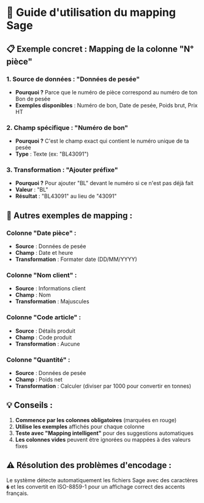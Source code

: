 # 🎯 Guide d'utilisation du mapping Sage

## 📋 Exemple concret : Mapping de la colonne "N° pièce"

### 1. **Source de données** : "Données de pesée"

- **Pourquoi ?** Parce que le numéro de pièce correspond au numéro de ton Bon de pesée
- **Exemples disponibles** : Numéro de bon, Date de pesée, Poids brut, Prix HT

### 2. **Champ spécifique** : "Numéro de bon"

- **Pourquoi ?** C'est le champ exact qui contient le numéro unique de ta pesée
- **Type** : Texte (ex: "BL43091")

### 3. **Transformation** : "Ajouter préfixe"

- **Pourquoi ?** Pour ajouter "BL" devant le numéro si ce n'est pas déjà fait
- **Valeur** : "BL"
- **Résultat** : "BL43091" au lieu de "43091"

## 🔄 Autres exemples de mapping :

### Colonne "Date pièce" :

- **Source** : Données de pesée
- **Champ** : Date et heure
- **Transformation** : Formater date (DD/MM/YYYY)

### Colonne "Nom client" :

- **Source** : Informations client
- **Champ** : Nom
- **Transformation** : Majuscules

### Colonne "Code article" :

- **Source** : Détails produit
- **Champ** : Code produit
- **Transformation** : Aucune

### Colonne "Quantité" :

- **Source** : Données de pesée
- **Champ** : Poids net
- **Transformation** : Calculer (diviser par 1000 pour convertir en tonnes)

## 💡 Conseils :

1. **Commence par les colonnes obligatoires** (marquées en rouge)
2. **Utilise les exemples** affichés pour chaque colonne
3. **Teste avec "Mapping intelligent"** pour des suggestions automatiques
4. **Les colonnes vides** peuvent être ignorées ou mappées à des valeurs fixes

## ⚠️ Résolution des problèmes d'encodage :

Le système détecte automatiquement les fichiers Sage avec des caractères `�` et les convertit en ISO-8859-1 pour un affichage correct des accents français.
